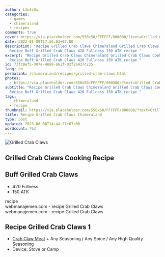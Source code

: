 ```yaml
---
author: L3n4r0x
categories:
  - games
  - chimeraland
  - recipes
comments: true
cover: https://via.placeholder.com/550x50/FFFFFF/000000/?text=Grilled Crab Claws
date: 2022-01-09T17:56:03+07:00
description: "Recipe Grilled Crab Claws Chimeraland Grilled Crab Claws Cooking
  Recipe Buff Grilled Crab Claws 420 Fullness 150 ATK recipe "
excerpt: "Recipe Grilled Crab Claws Chimeraland Grilled Crab Claws Cooking
  Recipe Buff Grilled Crab Claws 420 Fullness 150 ATK recipe "
id: 73fc8ef5-007e-4888-861f-02f26437c235
lang: en
permalink: /chimeraland/recipes/grilled-crab-claws.html
photos:
  - https://via.placeholder.com/550x50/FFFFFF/000000/?text=Grilled Crab Claws
subtitle: "Recipe Grilled Crab Claws Chimeraland Grilled Crab Claws Cooking
  Recipe Buff Grilled Crab Claws 420 Fullness 150 ATK recipe "
tags:
  - chimeraland
  - recipe
thumbnail: https://via.placeholder.com/550x50/FFFFFF/000000/?text=Grilled Crab Claws
title: Recipe Grilled Crab Claws Chimeraland
type: post
updated: 2023-08-08T14:44:27+07:00
wordcount: 763
---
```


<link
  rel="stylesheet"
  href="https://rawcdn.githack.com/dimaslanjaka/Web-Manajemen/870a349/css/bootstrap-5-3-0-alpha3-wrapper.css"
/>
<section id="bootstrap-wrapper">
  <div data-bs-theme="dark">
    <div class="card mb-2">
      <div class="card-body">
        <div class="row g-0">
          <div class="col-sm-4 position-relative mb-2">
            <img
              src="https://via.placeholder.com/600"
              class="card-img fit-cover w-100 h-100"
              alt="Grilled Crab Claws"
              data-fancybox="true"
            />
          </div>
          <div class="col-sm-8 mb-2">
            <div class="card-body">
              <div class="d-flex flex-row align-items-center mb-3">
                <h2 class="fs-5">Grilled Crab Claws Cooking Recipe</h2>
              </div>
              <h2 class="card-title fs-5">Buff Grilled Crab Claws</h2>
              <div class="card-text">
                <ul>
                  <li>420 Fullness</li>
                  <li>150 ATK</li>
                </ul>
              </div>
              <span class="badge rounded-pill">recipe</span>
            </div>
            <div class="card-footer text-end text-muted mt-auto">
              webmanajemen.com - recipe Grilled Crab Claws
            </div>
          </div>
        </div>
      </div>
      <div class="card-footer text-end text-muted">
        webmanajemen.com - recipe Grilled Crab Claws
      </div>
    </div>
    <div class="row mb-2">
      <div class="col-12 col-lg-6 recipe-item mb-2">
        <div class="card">
          <div class="card-body">
            <h2 class="card-title fs-5">Recipe Grilled Crab Claws 1</h2>
            <div class="card-text">
              <ul>
                <li>
                  <a
                    class="text-decoration-none text-primary"
                    href="/chimeraland/materials/crab-claw-meat.html"
                    >Crab Claw Meat</a
                  ><span> + </span>Any Seasoning<span> / </span>Any Spice<span>
                    / </span
                  >Any High Quality Seasoning
                </li>
                <li>Device: Stove or Camp</li>
              </ul>
            </div>
          </div>
        </div>
      </div>
    </div>
  </div>
</section>